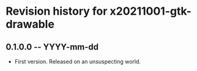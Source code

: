 # Revision history for x20211001-gtk-drawable

## 0.1.0.0 -- YYYY-mm-dd

* First version. Released on an unsuspecting world.
